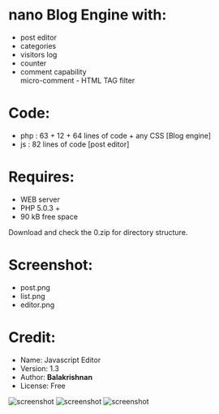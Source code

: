 # nano Blog Engine with: 
 

 * post editor
 * categories
 * visitors log
 * counter
 * comment capability  
   micro-comment - HTML TAG filter

 

# Code:

 * php : 63 + 12 + 64 lines of code + any CSS [Blog engine]
 *  js : 82 lines of code [post editor]


# Requires: 

 * WEB server
 * PHP 5.0.3 +
 * 90 kB free space

Download and check the 0.zip for directory structure.

# Screenshot:

- post.png
- list.png
- editor.png

# Credit:

- Name: Javascript Editor 
- Version: 1.3 
- Author: <b> Balakrishnan </b> 
- License: Free 


![screenshot](./editor.png)
![screenshot](./post.png)
![screenshot](./post.png)
















   
